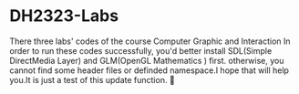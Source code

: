# DH2323-Labs
There three labs' codes of the course Computer Graphic and Interaction
In order to run these codes successfully, you'd better install SDL(Simple DirectMedia Layer) and GLM(OpenGL Mathematics ) first. otherwise, you cannot find some header files or definded namespace.I hope that will help you.It is just a test of this update function.

